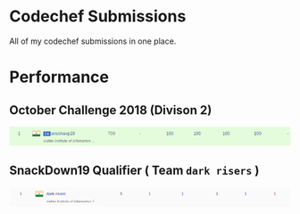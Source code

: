 # Codechef Submissions
All of my codechef submissions in one place.

# Performance

## October Challenge 2018 (Divison 2)
![October Challenge 2018](OCT18B/oct.png)

## SnackDown19 Qualifier ( Team `dark risers` )
![SnackDown19 Qualifier](SNCKQL19/SNCKQL19.png)
